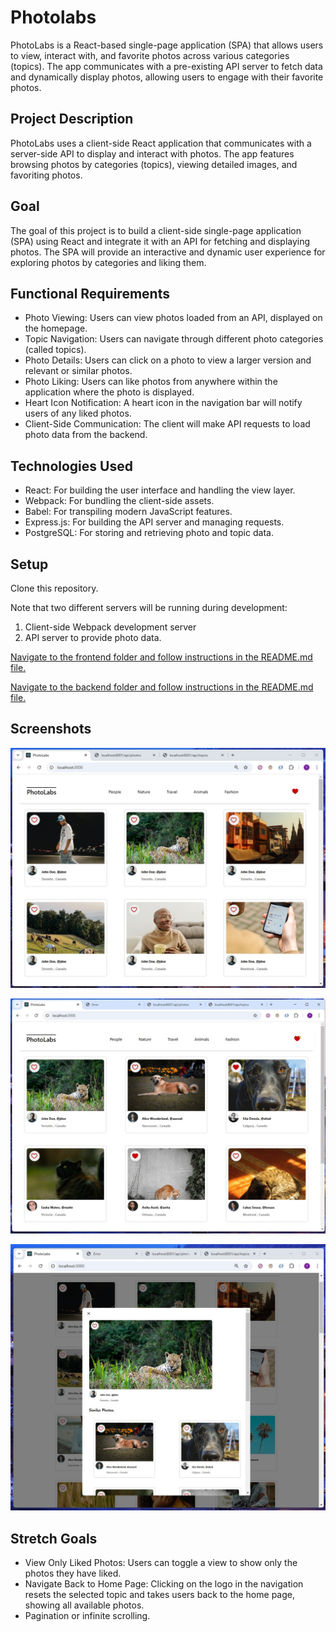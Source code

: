 # Photolabs

PhotoLabs is a React-based single-page application (SPA) that allows users to view, interact with, and favorite photos across various categories (topics). The app communicates with a pre-existing API server to fetch data and dynamically display photos, allowing users to engage with their favorite photos.

## Project Description
PhotoLabs uses a client-side React application that communicates with a server-side API to display and interact with photos. The app features browsing photos by categories (topics), viewing detailed images, and favoriting photos.

## Goal
The goal of this project is to build a client-side single-page application (SPA) using React and integrate it with an API for fetching and displaying photos. The SPA will provide an interactive and dynamic user experience for exploring photos by categories and liking them.

## Functional Requirements
* Photo Viewing: Users can view photos loaded from an API, displayed on the homepage.
* Topic Navigation: Users can navigate through different photo categories (called topics).
* Photo Details: Users can click on a photo to view a larger version and relevant or similar photos.
* Photo Liking: Users can like photos from anywhere within the application where the photo is displayed.
* Heart Icon Notification: A heart icon in the navigation bar will notify users of any liked photos.
* Client-Side Communication: The client will make API requests to load photo data from the backend.


## Technologies Used
* React: For building the user interface and handling the view layer.
* Webpack: For bundling the client-side assets.
* Babel: For transpiling modern JavaScript features.
* Express.js: For building the API server and managing requests.
* PostgreSQL: For storing and retrieving photo and topic data.


## Setup

Clone this repository. 

Note that two different servers will be running during development:

1) Client-side Webpack development server 
2) API server to provide photo data. 


[Navigate to the frontend folder and follow instructions in the README.md file.](/frontend/)

[Navigate to the backend folder and follow instructions in the README.md file.](/backend/) 

## Screenshots

![Photolabs Homepage](https://github.com/TayrineSoares/photolabs/blob/main/docs/photolabshomepage.jpg?raw=true)

![Photolabs with the Animal topic filterd](https://github.com/TayrineSoares/photolabs/blob/main/docs/photolabs1.jpg?raw=true)

![Photolabs with modal open](https://github.com/TayrineSoares/photolabs/blob/main/docs/photolabsmodal.jpg?raw=true)

## Stretch Goals

* View Only Liked Photos: Users can toggle a view to show only the photos they have liked.
* Navigate Back to Home Page: Clicking on the logo in the navigation resets the selected topic and takes users back to the home page, showing all available photos.
* Pagination or infinite scrolling. 
